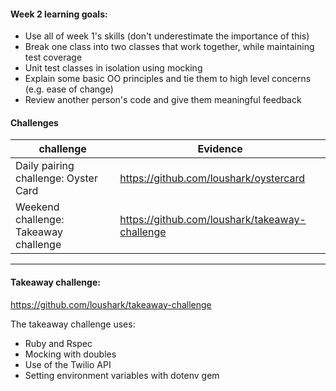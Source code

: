 #### Week 2 learning goals:

- Use all of week 1's skills (don't underestimate the importance of this)
- Break one class into two classes that work together, while maintaining test coverage
- Unit test classes in isolation using mocking
- Explain some basic OO principles and tie them to high level concerns (e.g. ease of change)
- Review another person's code and give them meaningful feedback


#### Challenges

| challenge                             | Evidence                                        |
| --------------------------------------|-------------------------------------------------|
| Daily pairing challenge: Oyster Card  |  https://github.com/loushark/oystercard         |
| Weekend challenge: Takeaway challenge |  https://github.com/loushark/takeaway-challenge |

----
#### Takeaway challenge:

https://github.com/loushark/takeaway-challenge  

The takeaway challenge uses:
- Ruby and Rspec
- Mocking with doubles
- Use of the Twilio API
- Setting environment variables with dotenv gem
